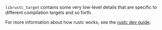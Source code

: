 `librustc_target` contains some very low-level details that are
specific to different compilation targets and so forth.

For more information about how rustc works, see the [rustc dev guide].

[rustc dev guide]: https://rustc-dev-guide.rust-lang.org/
